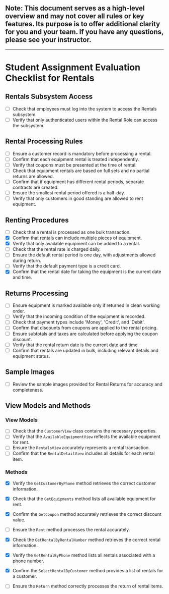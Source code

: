 ## Note: This document serves as a high-level overview and may not cover all rules or key features. Its purpose is to offer additional clarity for you and your team.  If you have any questions, please see your instructor.  
---

# Student Assignment Evaluation Checklist for Rentals

## Rentals Subsystem Access
- [ ] Check that employees must log into the system to access the Rentals subsystem.
- [ ] Verify that only authenticated users within the Rental Role can access the subsystem.

## Rental Processing Rules
- [ ] Ensure a customer record is mandatory before processing a rental.
- [ ] Confirm that each equipment rental is treated independently.
- [ ] Verify that coupons must be presented at the time of rental.
- [ ] Check that equipment rentals are based on full sets and no partial returns are allowed.
- [ ] Confirm that if equipment has different rental periods, separate contracts are created.
- [ ] Ensure the smallest rental period offered is a half-day.
- [ ] Verify that only customers in good standing are allowed to rent equipment.

## Renting Procedures
- [ ] Check that a rental is processed as one bulk transaction.
- [x] Confirm that rentals can include multiple pieces of equipment.
- [x] Verify that only available equipment can be added to a rental.
- [ ] Check that the rental rate is charged daily.
- [ ] Ensure the default rental period is one day, with adjustments allowed during return.
- [ ] Verify that the default payment type is a credit card.
- [x] Confirm that the rental date for taking the equipment is the current date and time.

## Returns Processing
- [ ] Ensure equipment is marked available only if returned in clean working order.
- [ ] Verify that the incoming condition of the equipment is recorded.
- [ ] Check that payment types include 'Money', 'Credit', and 'Debit'.
- [ ] Confirm that discounts from coupons are applied to the rental pricing.
- [ ] Ensure subtotals and taxes are calculated before applying the coupon discount.
- [ ] Verify that the rental return date is the current date and time.
- [ ] Confirm that rentals are updated in bulk, including relevant details and equipment status.

## Sample Images
- [ ] Review the sample images provided for Rental Returns for accuracy and completeness.

## View Models and Methods
### View Models
- [ ] Check that the `CustomerView` class contains the necessary properties.
- [ ] Verify that the `AvailableEquipmentView` reflects the available equipment for rent.
- [ ] Ensure the `RentalsView` accurately represents a rental transaction.
- [ ] Confirm that the `RentalDetailView` includes all details for each rental item.

### Methods
- [x] Verify the `GetCustomerByPhone` method retrieves the correct customer information.
- [x] Check that the `GetEquipments` method lists all available equipment for rent.
- [x] Confirm the `GetCoupon` method accurately retrieves the correct discount value.
- [ ] Ensure the `Rent` method processes the rental accurately.
- [x] Check the `GetRentalByRentalNumber` method retrieves the correct rental information.
- [x] Verify the `GetRentalByPhone` method lists all rentals associated with a phone number.
- [x] Confirm the `SelectRentalByCustomer` method provides a list of rentals for a customer.
- [ ] Ensure the `Return` method correctly processes the return of rental items.

